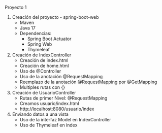 Proyecto 1

1. Creación del proyecto - spring-boot-web
   - Maven
   - Java 17
   - Dependencias:
     - Spring Boot Actuator
     - Spring Web
     - Thymeleaf
2. Creación de IndexController
   - Creación de index.html
   - Creación de home.html
   - Uso de @Controller
   - Uso de la anotación @RequestMapping
   - Reemplazo de la anotación @RequestMapping por @GetMapping
   - Multiples rutas con {}
3. Creación de UsuarioController
   - Rutas de primer Nivel: @RequestMapping
   - Creamos usuario/index.html
   - http://localhost:8080/usuario/index
4. Enviando datos a una vista
   - Uso de la interfaz Model en IndexController
   - Uso de Thymeleaf en index
